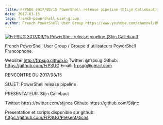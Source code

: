```yaml
---
title: FrPSUG 2017/03/15 PowerShell release pipeline (Stijn Callebaut)
date: 2017-03-15
tags: french-powershell-user-group
author: French PowerShell User Group https://www.youtube.com/channel/UCyxicOKZNm_u1opF_xAYfDA
---
```


[![FrPSUG 2017/03/15 PowerShell release pipeline (Stijn Callebaut)](https://i4.ytimg.com/vi/WJ140S4mCfM/hqdefault.jpg "FrPSUG 2017/03/15 PowerShell release pipeline (Stijn Callebaut)")](https://www.youtube.com/watch?v=WJ140S4mCfM)

French PowerShell User Group / Groupe d'utilisateurs PowerShell Francophone.

Website: http://frpsug.github.io
Twitter: @frpsug
Github: https://github.com/FrPSUG
Email: frpsug@gmail.com


RENCONTRE DU 2017/03/15

SUJET: PowerShell release pipeline

PRESENTATEUR: Stijn Callebaut

Twitter: https://twitter.com/stijnca
Github: https://github.com/Stijnc



Presentation et scripts disponible sur github: https://github.com/FrPSUG/Presentations
